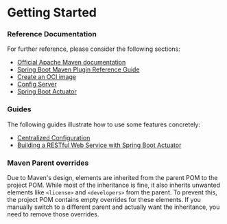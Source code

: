 # Getting Started

### Reference Documentation
For further reference, please consider the following sections:

* [Official Apache Maven documentation](https://maven.apache.org/guides/index.html)
* [Spring Boot Maven Plugin Reference Guide](https://docs.spring.io/spring-boot/3.5.0-M3/maven-plugin)
* [Create an OCI image](https://docs.spring.io/spring-boot/3.5.0-M3/maven-plugin/build-image.html)
* [Config Server](https://docs.spring.io/spring-cloud-config/reference/server.html)
* [Spring Boot Actuator](https://docs.spring.io/spring-boot/3.5.0-M3/reference/actuator/index.html)

### Guides
The following guides illustrate how to use some features concretely:

* [Centralized Configuration](https://spring.io/guides/gs/centralized-configuration/)
* [Building a RESTful Web Service with Spring Boot Actuator](https://spring.io/guides/gs/actuator-service/)

### Maven Parent overrides

Due to Maven's design, elements are inherited from the parent POM to the project POM.
While most of the inheritance is fine, it also inherits unwanted elements like `<license>` and `<developers>` from the parent.
To prevent this, the project POM contains empty overrides for these elements.
If you manually switch to a different parent and actually want the inheritance, you need to remove those overrides.

